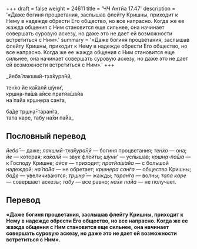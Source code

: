 +++
draft = false
weight = 24611
title = 'ЧЧ Антйа 17.47'
description = '«Даже богиня процветания, заслышав флейту Кришны, приходит к Нему в надежде обрести Его общество, но все напрасно. Когда же ее жажда общения с Ним становится еще сильнее, она начинает совершать суровую аскезу, но даже это не дает ей возможности встретиться с Ним».'
summary = '«Даже богиня процветания, заслышав флейту Кришны, приходит к Нему в надежде обрести Его общество, но все напрасно. Когда же ее жажда общения с Ним становится еще сильнее, она начинает совершать суровую аскезу, но даже это не дает ей возможности встретиться с Ним».'
+++

_йеба̄ лакшмӣ-т̣ха̄кура̄н̣ӣ,  
  
тен̇хо йе ка̄калӣ ш́уни’,  
кр̣шн̣а-па̄ш́а а̄исе пратйа̄ш́а̄йа  
на̄ па̄йа кр̣шн̣ера сан̇га,  
  
ба̄д̣е тр̣шн̣а̄-таран̇га,  
тапа каре, табу на̄хи па̄йа_

## Пословный перевод

_йеба̄_ — даже; _лакшмӣ_\-_т̣ха̄кура̄н̣ӣ_ — богиня процветания; _тен̇хо_ — она; _йе_ — которая; _ка̄калӣ_ — звук флейты; _ш́уни’_ — услышав; _кр̣шн̣а_\-_па̄ш́а_ — к Господу Кришне; _а̄исе_ — приходит; _пратйа̄ш́а̄йа_ — с большой надеждой; _на̄_ _па̄йа_ — не обретает; _кр̣шн̣ера_ _сан̇га_ — общество Кришны; _ба̄д̣е_ — увеличиваются; _тр̣шн̣а̄_ — жажды; _таран̇га_ — волны; _тапа_ _каре_ — совершает аскезы; _табу_ — все равно; _на̄хи_ _па̄йа_ — не получает.

## Перевод

**«Даже богиня процветания, заслышав флейту Кришны, приходит к Нему в надежде обрести Его общество, но все напрасно. Когда же ее жажда общения с Ним становится еще сильнее, она начинает совершать суровую аскезу, но даже это не дает ей возможности встретиться с Ним».**
